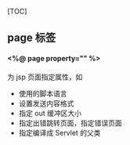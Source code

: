 [TOC]
## page 标签
#### <%@ page property="" %>
为 jsp 页面指定属性，如
* 使用的脚本语言
* 设置发送内容格式
* 指定 out 缓冲区大小
* 指定出错跳转页面，指定错误页面
* 指定编译成 Servlet 的父类